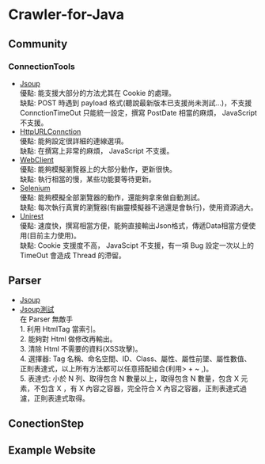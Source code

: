 # Crawler-for-Java

## Community
### ConnectionTools
- [Jsoup](https://jsoup.org/cookbook/introduction/parsing-a-document/)
</br>優點: 能支援大部分的方法尤其在 Cookie 的處理。
</br>缺點: POST 時遇到 payload 格式(聽說最新版本已支援尚未測試...)，不支援 ConnctionTimeOut 只能統一設定，撰寫 PostDate 相當的麻煩， JavaScript 不支援。
- [HttpURLConnction](https://docs.oracle.com/javase/7/docs/api/java/net/HttpURLConnection.html/)
</br>優點: 能夠設定很詳細的連線選項。
</br>缺點: 在撰寫上非常的麻煩， JavaScript 不支援。
- [WebClient](https://cxf.apache.org/javadoc/latest/org/apache/cxf/jaxrs/client/WebClient.html/)
</br>優點: 能夠模擬瀏覽器上的大部分動作，更新很快。
</br>缺點: 執行相當的慢，某些功能要等待更新。
- [Selenium](https://wiki.saucelabs.com/display/DOCS/Example+Selenium+Scripts+for+Automated+Website+Tests)
</br>優點: 能夠模擬全部瀏覽器的動作，還能夠拿來做自動測試。
</br>缺點: 每次執行真實的瀏覽器(有幽靈模擬器不過還是會執行)，使用資源過大。
- [Unirest](http://unirest.io/)
</br>優點: 速度快，撰寫相當方便，能夠直接輸出Json格式，傳遞Data相當方便使用(目前主力使用)。
</br>缺點: Cookie 支援度不高， JavaScipt 不支援，有一項 Bug 設定一次以上的 TimeOut 會造成 Thread 的滯留。
## Parser
- [Jsoup](https://jsoup.org/)
- [Jsoup測試](https://try.jsoup.org/)
</br>在 Parser 無敵手
</br>1. 利用 HtmlTag 當索引。
</br>2. 能夠對 Html 做修改再輸出。
</br>3. 清除 Html 不需要的資料(XSS攻擊)。
</br>4. 選擇器: Tag 名稱、命名空間、ID、Class、屬性、屬性前墜、屬性數值、正則表達式，以上所有方法都可以任意搭配組合(利用> + ~ ,)。
</br>5. 表達式: 小於 N 列、取得包含 N 數量以上，取得包含 N 數量，包含 X 元素，不包含 X ，有 X 內容之容器，完全符合 X 內容之容器，正則表達式過濾，正則表達式取得。
## ConectionStep
## Example Website

